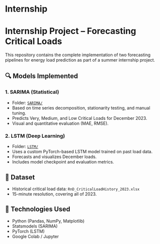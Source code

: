 # Internship

# Internship Project – Forecasting Critical Loads

This repository contains the complete implementation of two forecasting pipelines for energy load prediction as part of a summer internship project.

## 🔍 Models Implemented

### 1. SARIMA (Statistical)
- Folder: [`SARIMA/`](./SARIMA)
- Based on time series decomposition, stationarity testing, and manual tuning.
- Predicts Very, Medium, and Low Critical Loads for December 2023.
- Visual and quantitative evaluation (MAE, RMSE).

### 2. LSTM (Deep Learning)
- Folder: [`LSTM/`](./LSTM)
- Uses a custom PyTorch-based LSTM model trained on past load data.
- Forecasts and visualizes December loads.
- Includes model checkpoint and evaluation metrics.

## 📁 Dataset
- Historical critical load data: `RnD_CriticalLoadHistory_2023.xlsx`
- 15-minute resolution, covering all of 2023.

## 🧪 Technologies Used
- Python (Pandas, NumPy, Matplotlib)
- Statsmodels (SARIMA)
- PyTorch (LSTM)
- Google Colab / Jupyter

